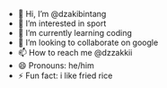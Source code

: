 - 👋 Hi, I’m @dzakibintang
- 👀 I’m interested in sport
- 🌱 I’m currently learning coding
- 💞️ I’m looking to collaborate on google
- 📫 How to reach me @dzzakkii
- 😄 Pronouns: he/him
- ⚡ Fun fact: i like fried rice

<!---
dzakibintang/dzakibintang is a ✨ special ✨ repository because its `README.md` (this file) appears on your GitHub profile.
You can click the Preview link to take a look at your changes.
--->
